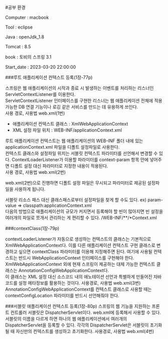 #공부 환경

Computer : macbook

Tool : eclipse

Java : openJdk_1.8

Tomcat : 8.5

book : 토비의 스프링 3.1

Start_date : 2023-03-20 22:00:00

###루트 애플리케이션 컨텍스트 등록(1장-77p)

스프링은 웹  애플리케이션의 시작과 종료 시  발생하는 이벤트를 처리하는 리스너인 ServletContextListener를 이용한다.  
ServletContextListener 인터페이스를 구현한 리스너는 웹 애플리케이션 전체에 적용가능한 DB 연결 기능이나 로깅 같은 서비스를 만드는 데 유용하게 쓰인다.  
사용 경로, 사용법 web.xml(1번)
* 애플리케이션 컨텍스트 클래스 : XmlWebApplicationContext
* XML 설정 파일 위치 : WEB-INF/applicationContext.xml

루트 애플리케이션 컨텍스트는 웹 애플리케이션의 WEB-INF 폴더 내에 있는 applicationContext.xml 파일을 디폴트 설정파일로 사용한다.  
컨텍스트 클래스와 설정파일 위치는 서블릿 컨텍스트 파라미터를 선언해서 변경할 수 있다. ContextLoaderListener가 이용할 파라미터를 context-param 항목 안에 넣어주면 디폴트 설정 대신 파라미터로 지정한 내용이 적용된다.  
사용 경로, 사용법 web.xml(2번)  

web.xml(2번)으로 진행하면 디폴트 설정 파일은 무시되고 파라미터로 제공된 설정파일을 사용하게 됩니다. 

서블릿 리소스 패스 대신 클래스패스로부터 설정파일을 찾게 할 수도 있다. ex) param-value => classpath:applicationContext.xml  
다음의 방법으로 애플리케이션의 규모가 커지면서 등록해야 할 빈이 많아지면 빈 설정을 여러개의 파일로 쪼개서 관리하는 게 편리할 수 있다.
/WEB-INF/**/*Context.xml

###contextClass(1장-79p)

contextLoaderListener가 자동으로 생성하는 컨텍스트의 클래스는 기본적으로 XmlWebApplicationContext다. 이를 다른 애플리케이션
컨텍스트 구현 클래스로 변경하고 싶으면 contextClass 파라미터를 이용해 지정해주면 된다. 여기에 사용될 컨텍스트는 반드시 
WebApplicationContext 인터페이스를 구현해야 한다.  
XmlWebApplicationContext 외에 현재 스프링이 제공하는 대체 가능한 컨텍스트 클래스는 AnnotationConfigWebApplicationContext다.  
이 클래스는 XML 설정 대신 소스코드 내의 애노테이션 선언과 특별하게 만들어진 자바 코드를 설정 메타정보를 활용하는 것이다.
사용경로, 사용법 web.xml(3번)  
AnnotationConfigWebApplicationContext를 컨텍스트 클래스로 사용할 때는 contextConfigLocation 파라미터를 반드시 선언해줘야 한다.

###서블릿 애플리케이션 컨텍스트 등록(1장-80p)
스프링의 웹 기능을 지원하는 프론트 컨트롤러 서블릿은 DispatcherServlet이다. web.xml에 등록해서 사용할 수 있다.  
서블릿의 이름을 다르게 하면 하나의 웹 애플리케이션에서 여러개의 DispatcherServlet을 등록할 수 있다. 각각의 DispatcherServlet은 서블릿이 초기화될 때 자신만의 컨텍스트를 생성하고 초기화한다.
사용경로, 사용법 web.xml(4번)








